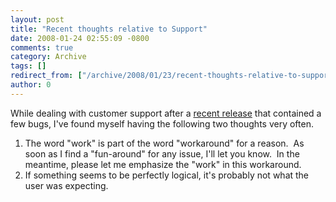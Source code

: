 ```yaml
---
layout: post
title: "Recent thoughts relative to Support"
date: 2008-01-24 02:55:09 -0800
comments: true
category: Archive
tags: []
redirect_from: ["/archive/2008/01/23/recent-thoughts-relative-to-support.aspx/"]
author: 0
---
```

<!-- more -->
<p>While dealing with customer support after a <a href="http://blog.jeffhandley.com/archive/2008/01/23/the-workaround-that-doesnt-work.aspx" target="_blank">recent release</a> that contained a few bugs, I've found myself having the following two thoughts very often.</p>  <ol>   <li>The word "work" is part of the word "workaround" for a reason.  As soon as I find a "fun-around" for any issue, I'll let you know.  In the meantime, please let me emphasize the "work" in this workaround.</li>    <li>If something seems to be perfectly logical, it's probably not what the user was expecting.</li> </ol>

